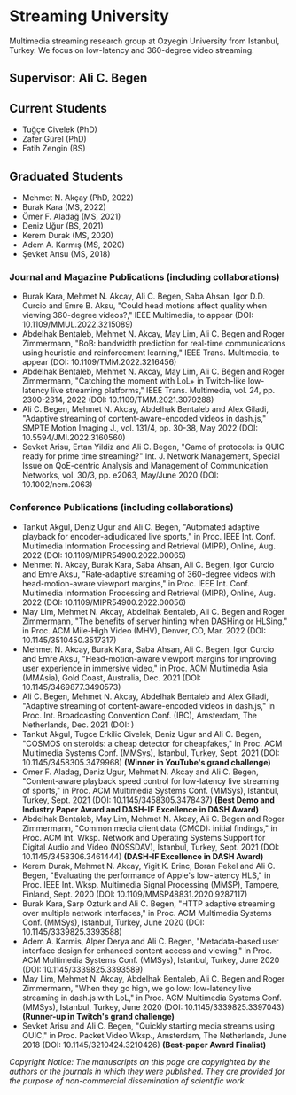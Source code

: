 # Streaming University
Multimedia streaming research group at Ozyegin University from Istanbul, Turkey. We focus on low-latency and 360-degree video streaming.

## Supervisor: Ali C. Begen

## Current Students
- Tuğçe Civelek (PhD)
- Zafer Gürel (PhD)
- Fatih Zengin (BS)

## Graduated Students
- Mehmet N. Akçay (PhD, 2022)
- Burak Kara (MS, 2022)
- Ömer F. Aladağ (MS, 2021)
- Deniz Uğur (BS, 2021)
- Kerem Durak (MS, 2020)
- Adem A. Karmış (MS, 2020)
- Şevket Arısu (MS, 2018)

### Journal and Magazine Publications (including collaborations)
- Burak Kara, Mehmet N. Akcay, Ali C. Begen, Saba Ahsan, Igor D.D. Curcio and Emre B. Aksu, "Could head motions affect quality when viewing 360-degree videos?," IEEE Multimedia, to appear (DOI: 10.1109/MMUL.2022.3215089) []()
- Abdelhak Bentaleb, Mehmet N. Akcay, May Lim, Ali C. Begen and Roger Zimmermann, "BoB: bandwidth prediction for real-time communications using heuristic and reinforcement learning," IEEE Trans. Multimedia, to appear (DOI: 10.1109/TMM.2022.3216456)
- Abdelhak Bentaleb, Mehmet N. Akcay, May Lim, Ali C. Begen and Roger Zimmermann, "Catching the moment with LoL+ in Twitch-like low-latency live streaming platforms," IEEE Trans. Multimedia, vol. 24, pp. 2300-2314, 2022 (DOI: 10.1109/TMM.2021.3079288)
- Ali C. Begen, Mehmet N. Akcay, Abdelhak Bentaleb and Alex Giladi, "Adaptive streaming of content-aware-encoded videos in dash.js," SMPTE Motion Imaging J., vol. 131/4, pp. 30-38, May 2022 (DOI: 10.5594/JMI.2022.3160560) 
- Sevket Arisu, Ertan Yildiz and Ali C. Begen, "Game of protocols: is QUIC ready for prime time streaming?" Int. J. Network Management, Special Issue on QoE-centric Analysis and Management of Communication Networks, vol. 30/3, pp. e2063, May/June 2020 (DOI: 10.1002/nem.2063) 

### Conference Publications (including collaborations)
- Tankut Akgul, Deniz Ugur and Ali C. Begen, "Automated adaptive playback for encoder-adjudicated live sports," in Proc. IEEE Int. Conf. Multimedia Information Processing and Retrieval (MIPR), Online, Aug. 2022 (DOI: 10.1109/MIPR54900.2022.00065)
- Mehmet N. Akcay, Burak Kara, Saba Ahsan, Ali C. Begen, Igor Curcio and Emre Aksu, "Rate-adaptive streaming of 360-degree videos with head-motion-aware viewport margins," in Proc. IEEE Int. Conf. Multimedia Information Processing and Retrieval (MIPR), Online, Aug. 2022 (DOI: 10.1109/MIPR54900.2022.00056)
- May Lim, Mehmet N. Akcay, Abdelhak Bentaleb, Ali C. Begen and Roger Zimmermann, "The benefits of server hinting when DASHing or HLSing," in Proc. ACM Mile-High Video (MHV), Denver, CO, Mar. 2022 (DOI: 10.1145/3510450.3517317) 
- Mehmet N. Akcay, Burak Kara, Saba Ahsan, Ali C. Begen, Igor Curcio and Emre Aksu, "Head-motion-aware viewport margins for improving user experience in immersive video," in Proc. ACM Multimedia Asia (MMAsia), Gold Coast, Australia, Dec. 2021 (DOI: 10.1145/3469877.3490573) 
- Ali C. Begen, Mehmet N. Akcay, Abdelhak Bentaleb and Alex Giladi, "Adaptive streaming of content-aware-encoded videos in dash.js," in Proc. Int. Broadcasting Convention Conf. (IBC), Amsterdam, The Netherlands, Dec. 2021 (DOI: )
- Tankut Akgul, Tugce Erkilic Civelek, Deniz Ugur and Ali C. Begen, "COSMOS on steroids: a cheap detector for cheapfakes," in Proc. ACM Multimedia Systems Conf. (MMSys), Istanbul, Turkey, Sept. 2021 (DOI: 10.1145/3458305.3479968) **(Winner in YouTube's grand challenge)**
- Omer F. Aladag, Deniz Ugur, Mehmet N. Akcay and Ali C. Begen, "Content-aware playback speed control for low-latency live streaming of sports," in Proc. ACM Multimedia Systems Conf. (MMSys), Istanbul, Turkey, Sept. 2021 (DOI: 10.1145/3458305.3478437) **(Best Demo and Industry Paper Award and DASH-IF Excellence in DASH Award)**
- Abdelhak Bentaleb, May Lim, Mehmet N. Akcay, Ali C. Begen and Roger Zimmermann, "Common media client data (CMCD): initial findings," in Proc. ACM Int. Wksp. Network and Operating Systems Support for Digital Audio and Video (NOSSDAV), Istanbul, Turkey, Sept. 2021 (DOI: 10.1145/3458306.3461444) **(DASH-IF Excellence in DASH Award)**
- Kerem Durak, Mehmet N. Akcay, Yigit K. Erinc, Boran Pekel and Ali C. Begen, "Evaluating the performance of Apple's low-latency HLS," in Proc. IEEE Int. Wksp. Multimedia Signal Processing (MMSP), Tampere, Finland, Sept. 2020 (DOI: 10.1109/MMSP48831.2020.9287117)
- Burak Kara, Sarp Ozturk and Ali C. Begen, "HTTP adaptive streaming over multiple network interfaces," in Proc. ACM Multimedia Systems Conf. (MMSys), Istanbul, Turkey, June 2020 (DOI: 10.1145/3339825.3393588) 
- Adem A. Karmis, Alper Derya and Ali C. Begen, "Metadata-based user interface design for enhanced content access and viewing," in Proc. ACM Multimedia Systems Conf. (MMSys), Istanbul, Turkey, June 2020 (DOI: 10.1145/3339825.3393589) 
- May Lim, Mehmet N. Akcay, Abdelhak Bentaleb, Ali C. Begen and Roger Zimmermann, "When they go high, we go low: low-latency live streaming in dash.js with LoL," in Proc. ACM Multimedia Systems Conf. (MMSys), Istanbul, Turkey, June 2020 (DOI: 10.1145/3339825.3397043) **(Runner-up in Twitch's grand challenge)**
- Sevket Arisu and Ali C. Begen, "Quickly starting media streams using QUIC," in Proc. Packet Video Wksp., Amsterdam, The Netherlands, June 2018 (DOI: 10.1145/3210424.3210426) **(Best-paper Award Finalist)**

_Copyright Notice: The manuscripts on this page are copyrighted by the authors or the journals in which they were published. They are provided for the purpose of non-commercial dissemination of scientific work._
